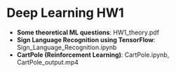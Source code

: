 # Deep Learning HW1


*   **Some theoretical ML questions**: HW1_theory.pdf
*   **Sign Language Recognition using TensorFlow**: Sign_Language_Recognition.ipynb
*   **CartPole (Reinforcement Learning)**: CartPole.ipynb, CartPole_output.mp4
